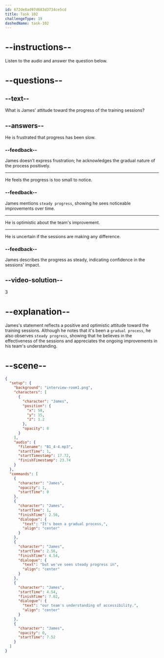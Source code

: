 ```yaml
---
id: 672de8ad97d683d3734ce5cd
title: Task 102
challengeType: 19
dashedName: task-102
---
```


<!-- (Audio) James: It's been a gradual process, but we've seen steady progress in our teams' understanding of accessibility. -->

# --instructions--

Listen to the audio and answer the question below.

# --questions--

## --text--

What is James' attitude toward the progress of the training sessions?

## --answers--

He is frustrated that progress has been slow.

### --feedback--

James doesn’t express frustration; he acknowledges the gradual nature of the process positively.

---

He feels the progress is too small to notice.

### --feedback--

James mentions `steady progress`, showing he sees noticeable improvements over time.

---

He is optimistic about the team's improvement.

---

He is uncertain if the sessions are making any difference.

### --feedback--

James describes the progress as steady, indicating confidence in the sessions' impact.

## --video-solution--

3

# --explanation--

James's statement reflects a positive and optimistic attitude toward the training sessions. Although he notes that it's been a `gradual process`, he also observes `steady progress`, showing that he believes in the effectiveness of the sessions and appreciates the ongoing improvements in his team's understanding.

# --scene--

```json
{
  "setup": {
    "background": "interview-room1.png",
    "characters": [
      {
        "character": "James",
        "position": {
          "x": 50,
          "y": 15,
          "z": 1.2
        },
        "opacity": 0
      }
    ],
    "audio": {
      "filename": "B1_4-4.mp3",
      "startTime": 1,
      "startTimestamp": 17.72,
      "finishTimestamp": 23.74
    }
  },
  "commands": [
    {
      "character": "James",
      "opacity": 1,
      "startTime": 0
    },
    {
      "character": "James",
      "startTime": 1,
      "finishTime": 2.56,
      "dialogue": {
        "text": "It's been a gradual process,",
        "align": "center"
      }
    },
    {
      "character": "James",
      "startTime": 2.56,
      "finishTime": 4.54,
      "dialogue": {
        "text": "but we've seen steady progress in",
        "align": "center"
      }
    },
    {
      "character": "James",
      "startTime": 4.54,
      "finishTime": 7.02,
      "dialogue": {
        "text": "our team's understanding of accessibility.",
        "align": "center"
      }
    },
    {
      "character": "James",
      "opacity": 0,
      "startTime": 7.52
    }
  ]
}
```
